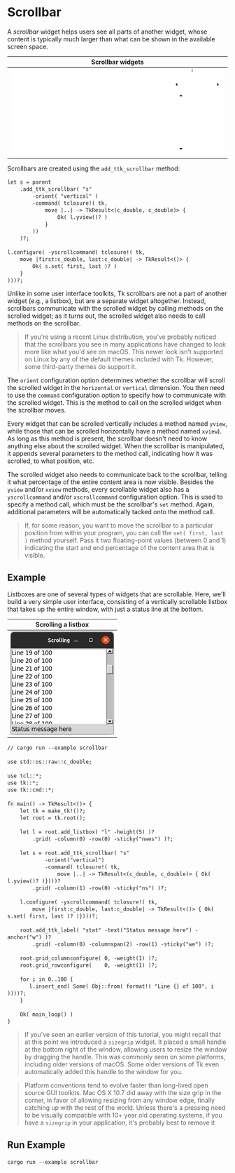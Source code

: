 # Scrollbar

A *scrollbar* widget helps users see all parts of another widget, whose content
is typically much larger than what can be shown in the available screen space.

|                  Scrollbar widgets                  |
| :-------------------------------------------------: |
| ![Scrollbar widgets.](./images/w_scrollbar_all.png) |

Scrollbars are created using the `add_ttk_scrollbar` method:

```rust,no_run
let s = parent
    .add_ttk_scrollbar( "s"
        -orient( "vertical" )
        -command( tclosure!( tk,
            move |..| -> TkResult<(c_double, c_double)> {
                Ok( l.yview()? )
            }
        ))
    )?;

l.configure( -yscrollcommand( tclosure!( tk,
    move |first:c_double, last:c_double| -> TkResult<()> {
        Ok( s.set( first, last )? )
    }
)))?;
```

Unlike in some user interface toolkits, Tk scrollbars are not a part of another
widget (e.g., a listbox), but are a separate widget altogether. Instead,
scrollbars communicate with the scrolled widget by calling methods on the
scrolled widget; as it turns out, the scrolled widget also needs to call methods
on the scrollbar. 

> If you're using a recent Linux distribution, you've probably noticed that the
scrollbars you see in many applications have changed to look more like what
you'd see on macOS. This newer look isn't supported on Linux by any of the
default themes included with Tk. However, some third-party themes do support it.

The `orient` configuration option determines whether the scrollbar will scroll
the scrolled widget in the `horizontal` or `vertical` dimension. You then need
to use the `command` configuration option to specify how to communicate with the
scrolled widget. This is the method to call on the scrolled widget when the
scrollbar moves.

Every widget that can be scrolled vertically includes a method named `yview`,
while those that can be scrolled horizontally have a method named `xview`). As
long as this method is present, the scrollbar doesn't need to know anything else
about the scrolled widget. When the scrollbar is manipulated, it appends several
parameters to the method call, indicating how it was scrolled, to what position,
etc.

The scrolled widget also needs to communicate back to the scrollbar, telling it
what percentage of the entire content area is now visible. Besides the `yview`
and/or `xview` methods, every scrollable widget also has a `yscrollcommand`
and/or `xscrollcommand` configuration option. This is used to specify a method
call, which must be the scrollbar's `set` method. Again, additional parameters
will be automatically tacked onto the method call.

> If, for some reason, you want to move the scrollbar to a particular position
from within your program, you can call the `set( first, last )` method yourself.
Pass it two floating-point values (between 0 and 1) indicating the start and end
percentage of the content area that is visible.

## Example

Listboxes are one of several types of widgets that are scrollable. Here, we'll
build a very simple user interface, consisting of a vertically scrollable
listbox that takes up the entire window, with just a status line at the bottom.

|                Scrolling a listbox                |
| :-----------------------------------------------: |
| ![Scrolling a listbox.](./images/scrollbar_l.png) |

```rust,no_run
// cargo run --example scrollbar

use std::os::raw::c_double;

use tcl::*;
use tk::*;
use tk::cmd::*;

fn main() -> TkResult<()> {
    let tk = make_tk!()?;
    let root = tk.root();

    let l = root.add_listbox( "l" -height(5) )?
        .grid( -column(0) -row(0) -sticky("nwes") )?;

    let s = root.add_ttk_scrollbar( "s"
            -orient("vertical")
            -command( tclosure!( tk,
                move |..| -> TkResult<(c_double, c_double)> { Ok( l.yview()? )})))?
        .grid( -column(1) -row(0) -sticky("ns") )?;

    l.configure( -yscrollcommand( tclosure!( tk,
        move |first:c_double, last:c_double| -> TkResult<()> { Ok( s.set( first, last )? )})))?;

    root.add_ttk_label( "stat" -text("Status message here") -anchor("w") )?
        .grid( -column(0) -columnspan(2) -row(1) -sticky("we") )?;

    root.grid_columnconfigure( 0, -weight(1) )?;
    root.grid_rowconfigure(    0, -weight(1) )?;

    for i in 0..100 {
       l.insert_end( Some( Obj::from( format!( "Line {} of 100", i ))))?;
    }

    Ok( main_loop() )
}
```

> If you've seen an earlier version of this tutorial, you might recall that at
this point we introduced a `sizegrip` widget. It placed a small handle at the
bottom right of the window, allowing users to resize the window by dragging the
handle. This was commonly seen on some platforms, including older versions of
macOS. Some older versions of Tk even automatically added this handle to the
window for you.

> Platform conventions tend to evolve faster than long-lived open source GUI
toolkits. Mac OS X 10.7 did away with the size grip in the corner, in favor of
allowing resizing from any window edge, finally catching up with the rest of the
world. Unless there's a pressing need to be visually compatible with 10+ year
old operating systems, if you have a `sizegrip` in your application, it's
probably best to remove it

## Run Example

`cargo run --example scrollbar`
